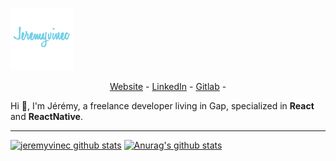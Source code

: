 ![logo](https://github.com/jeremyvinec/jeremyvinec/blob/master/public/images/jeremyvinec.png)

<p align="center">
  <a href="https://jeremyvinec.dev/" target="_blank">Website</a> -
  <a href="https://www.linkedin.com/in/jeremyvinec/" target="_blank">LinkedIn</a> -
  <a href="https://gitlab.com/jeremyvinec" target="_blank">Gitlab</a> -
</p>

Hi 👋, I'm Jérémy, a freelance developer living in Gap, specialized in **React** and **ReactNative**.

---

[![jeremyvinec github stats](https://github-readme-stats.vercel.app/api?username=jeremyvinec&show_icons=true&include_all_commits=true)](https://github.com/anuraghazra/github-readme-stats)
[![Anurag's github stats](https://github-readme-stats.vercel.app/api?username=jeremyvinec&show_icons=true&include_all_commits=true)](https://github.com/anuraghazra/github-readme-stats)
